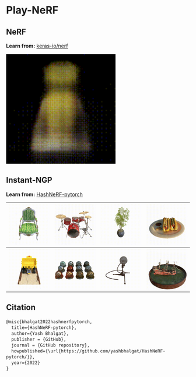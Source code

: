 # Play-NeRF

## NeRF

**Learn from:** [keras-io/nerf](https://keras.io/examples/vision/nerf/)

<img src="./assets/nerf_1.gif" style="width:300px" /> 

## Instant-NGP

**Learn from:** [HashNeRF-pytorch](https://github.com/yashbhalgat/HashNeRF-pytorch)

| <img src="./assets/chair.gif" style="width:200px" /> | <img src="./assets/drums.gif" style="width:200px" /> | <img src="./assets/ficus.gif" style="width:200px" /> | <img src="./assets/hotdog.gif" style="width:200px" /> |
| --- | --- | --- | --- |
| <img src="./assets/lego.gif" style="width:200px" /> | <img src="./assets/materials.gif" style="width:200px" /> | <img src="./assets/mic.gif" style="width:200px" /> | <img src="./assets/ship.gif" style="width:200px" /> |

## Citation

```
@misc{bhalgat2022hashnerfpytorch,
  title={HashNeRF-pytorch},
  author={Yash Bhalgat},
  publisher = {GitHub},
  journal = {GitHub repository},
  howpublished={\url{https://github.com/yashbhalgat/HashNeRF-pytorch/}},
  year={2022}
}
```
